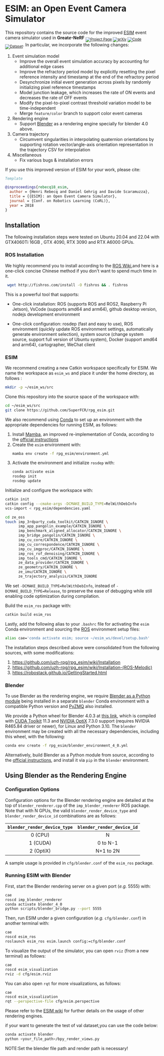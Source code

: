 # ESIM: an Open Event Camera Simulator

<!-- This repository contains the source code for the improved [ESIM](https://rpg.ifi.uzh.ch/esim.html) event camera simulator used in **Robust *e*-NeRF** <sub>[![Project Page](https://img.shields.io/badge/Project_Page-black
)](https://wengflow.github.io/robust-e-nerf) [![arXiv](https://img.shields.io/badge/arXiv-black)](https://arxiv.org/abs/2309.08596) [![Code](https://img.shields.io/badge/Code-black)](https://github.com/wengflow/robust-e-nerf) [![Dataset](https://img.shields.io/badge/Dataset-black
)](https://huggingface.co/datasets/wengflow/robust-e-nerf)</sub>. In particular, we incorporate the following changes: -->


This repository contains the source code for the improved [ESIM](https://rpg.ifi.uzh.ch/esim.html) event camera simulator used in **Great*e*-NeRF** 
<sub>[![Project Page](https://img.shields.io/badge/Project_Page-black
)]() [![arXiv](https://img.shields.io/badge/arXiv-black)]() [![Code](https://img.shields.io/badge/Code-black)]() [![Dataset](https://img.shields.io/badge/Dataset-black)]()</sub>.
In particular, we incorporate the following changes:

1. Event simulation model
   - Improve the overall event simulation accuracy by accounting for additional edge cases 
   - Improve the refractory period model by explicitly resetting the pixel reference intensity and timestamp at the end of the refractory period
   - Desynchronize initial event generation across pixels by randomly initializing pixel reference timestamps
   - Model junction leakage, which increases the rate of ON events and decreases the rate of OFF events
   - Modify the pixel-to-pixel contrast threshold variation model to be time-independent
   - Merge `feature/color` branch to support color event cameras
2. Rendering engine
   - Support [Blender](https://www.blender.org) as a rendering engine specially for blender 4.0 above.
3. Camera trajectory
   - Circumvent singularities in interpolating quaternion orientations by supporting rotation vector/angle-axis orientation representation in the trajectory CSV for interpolation
4. Miscellaneous
   - Fix various bugs & installation errors

If you use this improved version of ESIM for your work, please cite:

```bibtex
Template
```

```bibtex
@inproceedings{rebecq18_esim,
  author = {Henri Rebecq and Daniel Gehrig and Davide Scaramuzza},
  title = {{ESIM}: an Open Event Camera Simulator},
  journal = {Conf. on Robotics Learning (CoRL)},
  year = 2018
}
```

## Installation
The following installation steps were tested on Ubuntu 20.04 and 22.04 with GTX4060Ti 16GB , GTX 4090, RTX 3090 and RTX A6000 GPUs.

### ROS Installation
We highly recommend you to install according to the [ROS Wiki](https://wiki.ros.org/ROS/Installation),and here is a one-click concise Chinese method if you don't want to spend much time in it.
```bash
 wget http://fishros.com/install -O fishros && . fishros
```
This is a powerful tool that supports:

- One-click installation: ROS (supports ROS and ROS2, Raspberry Pi Jetson), VsCode (supports amd64 and arm64), github desktop version, nodejs development environment

- One-click configuration: rosdep (fast and easy to use), ROS environment (quickly update ROS environment settings, automatically generate environment selection), system source (change system source, support full version of Ubuntu system), Docker (support amd64 and arm64), cartographer, WeChat client

### ESIM

We recommend creating a new Catkin workspace specifically for ESIM. We name the workspace as `esim_ws` and place it under the home directory, as follows :
```bash
mkdir -p ~/esim_ws/src
```

Clone this repository into the source space of the workspace with:
```bash
cd ~/esim_ws/src
git clone https://github.com/SuperFCR/rpg_esim.git
```

We also recommend using [Conda](https://docs.conda.io/en/latest/) to set up an environment with the appropriate dependencies for running ESIM, as follows:
1. Install [Mamba](https://mamba.readthedocs.io/en/latest/index.html), an improved re-implementation of Conda, according to the [official instructions](https://mamba.readthedocs.io/en/latest/mamba-installation.html#mamba-install)
2. Create the `esim` environment with:
   ```bash
   mamba env create -f rpg_esim/environment.yml
   ```
3. Activate the environment and initialize `rosdep` with:
   ```bash
   conda activate esim
   rosdep init
   rosdep update
   ```
   
Initialize and configure the workspace with:
```bash
catkin init
catkin config --cmake-args -DCMAKE_BUILD_TYPE=RelWithDebInfo
vcs-import < rpg_esim/dependencies.yaml

cd ze_oss
touch imp_3rdparty_cuda_toolkit/CATKIN_IGNORE \
      imp_app_pangolin_example/CATKIN_IGNORE \
      imp_benchmark_aligned_allocator/CATKIN_IGNORE \
      imp_bridge_pangolin/CATKIN_IGNORE \
      imp_cu_core/CATKIN_IGNORE \
      imp_cu_correspondence/CATKIN_IGNORE \
      imp_cu_imgproc/CATKIN_IGNORE \
      imp_ros_rof_denoising/CATKIN_IGNORE \
      imp_tools_cmd/CATKIN_IGNORE \
      ze_data_provider/CATKIN_IGNORE \
      ze_geometry/CATKIN_IGNORE \
      ze_imu/CATKIN_IGNORE \
      ze_trajectory_analysis/CATKIN_IGNORE
```
We set `-DCMAKE_BUILD_TYPE=RelWithDebInfo`, instead of `-DCMAKE_BUILD_TYPE=Release`, to preserve the ease of debugging while still enabling code optimization during compilation.

Build the `esim_ros` package with:
```bash
catkin build esim_ros
```

Lastly, add the following alias to your `.bashrc` file for activating the `esim` Conda environment and sourcing the [ROS](https://www.ros.org/) environment setup files:
```bash
alias cae='conda activate esim; source ~/esim_ws/devel/setup.bash'
```

The installation steps described above were consolidated from the following sources, with some modifications:
1. https://github.com/uzh-rpg/rpg_esim/wiki/Installation
2. https://github.com/uzh-rpg/rpg_esim/wiki/Installation-(ROS-Melodic)
3. https://robostack.github.io/GettingStarted.html

### Blender

To use Blender as the rendering engine, we require [Blender as a Python module](https://docs.blender.org/api/current/info_advanced_blender_as_bpy.html) being installed in a separate `blender` Conda environment with a compatible Python version and [PyZMQ](https://pyzmq.readthedocs.io/en/latest/) also installed.

We provide a Python wheel for Blender 4.0.3 at [this link](https://github.com/wengflow/rpg_esim/releases/download/Released_v1.0/bpy-4.0.0-cp310-cp310-manylinux_2_28_x86_64.whl), which is compiled with [CUDA Toolkit](https://developer.nvidia.com/cuda-toolkit) 11.3 and [NVIDIA OptiX](https://developer.nvidia.com/rtx/ray-tracing/optix) 7.3.0 support (requires NVIDIA R465.84 driver or newer), for Linux and Python 3.10. The `blender` environment may be created with all the necessary dependencies, including this wheel, with the following:
   ```bash
   conda env create -f rpg_esim/blender_environment_4_0.yml
   ```

Alternatively, build Blender as a Python module from source, according to the [official instructions](https://wiki.blender.org/w/index.php?title=Building_Blender/Other/BlenderAsPyModule), and install it via `pip` in the `blender` environment.

## Using Blender as the Rendering Engine

### Configuration Options
Configuration options for the Blender rendering engine are detailed at the top of `blender_renderer.cpp` of the `imp_blender_renderer` ROS package. Note that with N GPUs, the valid `blender_render_device_type` and `blender_render_device_id` combinations are as follows:

| `blender_render_device_type` | `blender_render_device_id` |
| :---: | :---: |
| 0 (CPU) | N |
| 1 (CUDA) | 0 to N-1 |
| 2 (OptiX) | N+1 to 2N |

A sample usage is provided in `cfg/blender.conf` of the `esim_ros` package.

### Running ESIM with Blender

First, start the Blender rendering server on a given port (*e.g.* 5555) with:
```bash
cae
roscd imp_blender_renderer
conda activate blender_4_0
python scripts/blender_bridge.py --port 5555
```

Then, run ESIM under a given configuration (*e.g.* `cfg/blender.conf`) in another terminal with:
```bash
cae
roscd esim_ros
roslaunch esim_ros esim.launch config:=cfg/blender.conf
```

To visualize the output of the simulator, you can open `rviz` (from a new terminal) as follows:
```bash
cae
roscd esim_visualization
rviz -d cfg/esim.rviz
```

You can also open `rqt` for more visualizations, as follows:
```bash
cae
roscd esim_visualization
rqt --perspective-file cfg/esim.perspective
```

Please refer to the [ESIM wiki](https://github.com/uzh-rpg/rpg_esim/wiki) for further details on the usage of other rendering engines.



if your want to generate the test of val dataset,you can use the code below:
```bash
conda activate blender
python <your_file_path>/bpy_render_views.py
```
NOTE:Set the blender file path and render path is necessary!